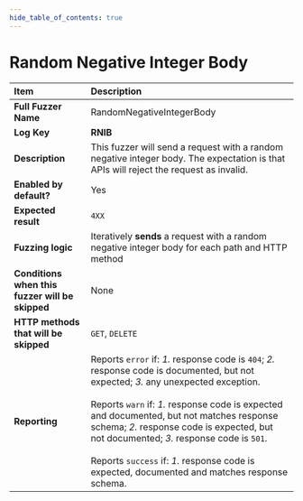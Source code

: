 ```yaml
--- 
hide_table_of_contents: true
---
```


# Random Negative Integer Body

| Item                                            | Description                                                                                                                                                                                                                                                                                                                                                                                                                                 |
|:------------------------------------------------|:--------------------------------------------------------------------------------------------------------------------------------------------------------------------------------------------------------------------------------------------------------------------------------------------------------------------------------------------------------------------------------------------------------------------------------------------|
| **Full Fuzzer Name**                            | RandomNegativeIntegerBody                                                                                                                                                                                                                                                                                                                                                                                                                   |
| **Log Key**                                     | **RNIB**                                                                                                                                                                                                                                                                                                                                                                                                                                    |
| **Description**                                 | This fuzzer will send a request with a random negative integer body. The expectation is that APIs will reject the request as invalid.                                                                                                                                                                                                                                                                                                       |
| **Enabled by default?**                         | Yes                                                                                                                                                                                                                                                                                                                                                                                                                                         |
| **Expected result**                             | `4XX`                                                                                                                                                                                                                                                                                                                                                                                                                                       |
| **Fuzzing logic**                               | Iteratively **sends** a request with a random negative integer body for each path and HTTP method                                                                                                                                                                                                                                                                                                                                           |
| **Conditions when this fuzzer will be skipped** | None                                                                                                                                                                                                                                                                                                                                                                                                                                        |
| **HTTP methods that will be skipped**           | `GET`, `DELETE`                                                                                                                                                                                                                                                                                                                                                                                                                             |
| **Reporting**                                   | Reports `error` if: *1.* response code is `404`; *2.* response code is documented, but not expected; *3.* any unexpected exception. <br/><br/> Reports `warn` if: *1.* response code is expected and documented, but not matches response schema; *2.* response code is expected, but not documented; *3.* response code is `501`. <br/><br/> Reports `success` if: *1.* response code is expected, documented and matches response schema. | 
